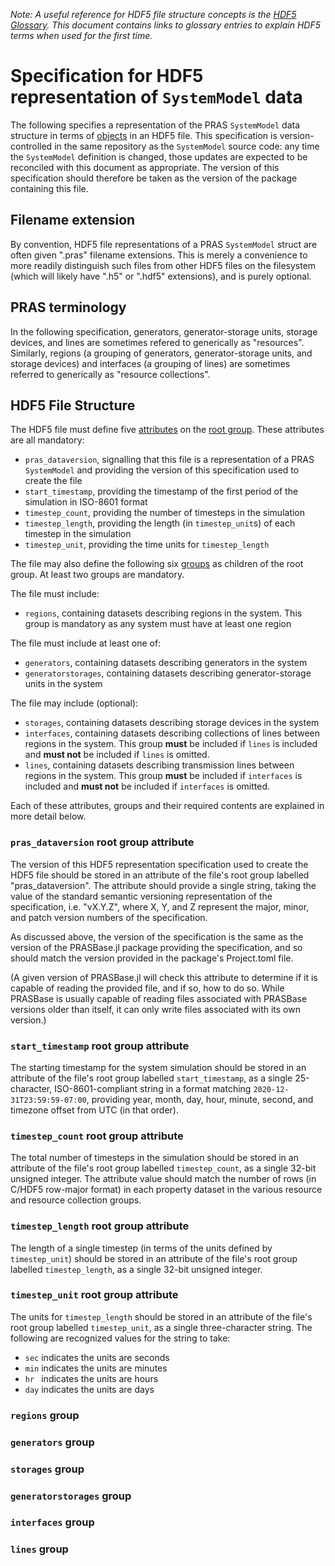 _Note: A useful reference for HDF5 file structure concepts is the
[HDF5 Glossary](https://portal.hdfgroup.org/display/HDF5/HDF5+Glossary).
This document contains links to glossary entries to explain HDF5 terms when used
for the first time._

# Specification for HDF5 representation of `SystemModel` data

The following specifies a representation of the PRAS `SystemModel` data
structure in terms of
[objects](https://portal.hdfgroup.org/display/HDF5/HDF5+Glossary#HDF5Glossary-Object)
in an HDF5 file. This specification is version-controlled in the same
repository as the `SystemModel` source code: any time the `SystemModel`
definition is changed, those updates are expected to be reconciled with this
document as appropriate. The version of this specification should therefore be
taken as the version of the package containing this file.

## Filename extension

By convention, HDF5 file representations of a PRAS `SystemModel` struct are
often given ".pras" filename extensions. This is merely a convenience to more
readily distinguish such files from other HDF5 files on the filesystem (which
will likely have ".h5" or ".hdf5" extensions), and is purely optional.

## PRAS terminology

In the following specification, generators, generator-storage units, storage
devices, and lines are sometimes refered to generically as "resources".
Similarly, regions (a grouping of generators, generator-storage units, and
storage devices) and interfaces (a grouping of lines) are sometimes referred
to generically as "resource collections".

## HDF5 File Structure

The HDF5 file must define five
[attributes](https://portal.hdfgroup.org/display/HDF5/HDF5+Glossary#HDF5Glossary-Attribute)
on the
[root group](https://portal.hdfgroup.org/display/HDF5/HDF5+Glossary#HDF5Glossary-Rootgroup).
These attributes are all mandatory:

 - `pras_dataversion`, signalling that this file is a representation of a PRAS
   `SystemModel` and providing the version of this specification used to
   create the file
 - `start_timestamp`, providing the timestamp of the first period of the
   simulation in ISO-8601 format
 - `timestep_count`, providing the number of timesteps in the simulation
 - `timestep_length`, providing the length (in `timestep_unit`s) of each
   timestep in the simulation
 - `timestep_unit`, providing the time units for `timestep_length`

The file may also define the following six
[groups](https://portal.hdfgroup.org/display/HDF5/HDF5+Glossary#HDF5Glossary-Group)
as children of the root group. At least two groups are mandatory.

The file must include:

 - `regions`, containing datasets describing regions in the system. This group
   is mandatory as any system must have at least one region

The file must include at least one of:

 - `generators`, containing datasets describing generators in the system
 - `generatorstorages`, containing datasets describing generator-storage units
   in the system

The file may include (optional):

 - `storages`, containing datasets describing storage devices in the system
 - `interfaces`, containing datasets describing collections of lines between
   regions in the system. This group **must** be included if `lines` is included
   and **must not** be included if `lines` is omitted.
 - `lines`, containing datasets describing transmission lines between regions
   in the system. This group **must** be included if `interfaces` is included
   and **must not** be included if `interfaces` is omitted.

Each of these attributes, groups and their required contents are explained in more detail
below.
      
### `pras_dataversion` root group attribute

The version of this HDF5 representation specification used to create the 
 HDF5 file should be stored in an attribute of the file's root group
labelled "pras_dataversion". The attribute should provide a single string, taking the
value of the standard semantic versioning representation of the specification,
i.e. "vX.Y.Z", where X, Y, and Z represent the major, minor, and patch version
numbers of the specification.

As discussed above, the version of the specification is the same as the version
of the PRASBase.jl package providing the specification, and so should
match the version provided in the package's Project.toml file.

(A given version of PRASBase.jl will check this attribute to determine if it is
capable of reading the provided file, and if so, how to do so. While PRASBase
is usually capable of reading files associated with PRASBase versions older
than itself, it can only write files associated with its own version.)

### `start_timestamp` root group attribute

The starting timestamp for the system simulation should be stored in an attribute
of the file's root group labelled `start_timestamp`, as a single
25-character, ISO-8601-compliant string in a format matching
`2020-12-31T23:59:59-07:00`, providing year, month, day, hour, minute, second,
and timezone offset from UTC (in that order).

### `timestep_count` root group attribute

The total number of timesteps in the simulation should be stored in an
attribute of the file's root group labelled `timestep_count`, as a single
32-bit unsigned integer. The attribute value should match the number of rows
(in C/HDF5 row-major format) in each property dataset in the various resource and
resource collection groups.

### `timestep_length` root group attribute

The length of a single timestep (in terms of the units defined by
`timestep_unit`) should be stored in an attribute of the file's root group
labelled `timestep_length`, as a single 32-bit unsigned integer.

### `timestep_unit` root group attribute

The units for `timestep_length` should be stored in an attribute of the file's
root group labelled `timestep_unit`, as a single three-character string. The
following are recognized values for the string to take:

 - `sec` indicates the units are seconds
 - `min` indicates the units are minutes
 - `hr ` indicates the units are hours
 - `day` indicates the units are days

### `regions` group

### `generators` group

### `storages` group

### `generatorstorages` group

### `interfaces` group

### `lines` group
